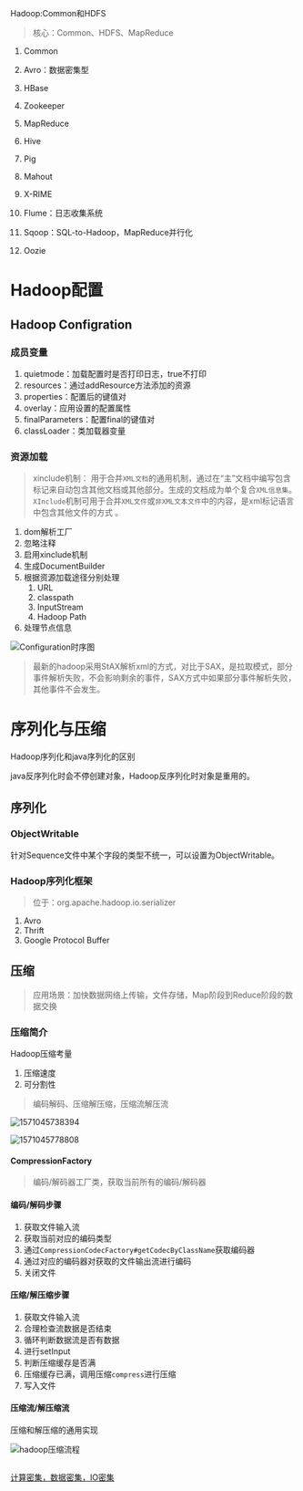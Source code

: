 Hadoop:Common和HDFS









> 核心：Common、HDFS、MapReduce



1. Common

2. Avro：数据密集型
3. HBase
4. Zookeeper
5. MapReduce
6. Hive
7. Pig
8. Mahout
9. X-RIME
10. Flume：日志收集系统
11. Sqoop：SQL-to-Hadoop，MapReduce并行化
12. Oozie



# Hadoop配置

## Hadoop Configration

### 成员变量

1. quietmode：加载配置时是否打印日志，true不打印
2. resources：通过addResource方法添加的资源
3. properties：配置后的键值对
4. overlay：应用设置的配置属性
5. finalParameters：配置final的键值对
6. classLoader：类加载器变量

### 资源加载

> xinclude机制： 用于合并`XML文档`的通用机制，通过在“主”文档中编写包含标记来自动包含其他文档或其他部分。生成的文档成为单个复合`XML信息集`。`XInclude`机制可用于合并`XML文件`或`非XML文本文件`中的内容，是xml标记语言中包含其他文件的方式 。

1. dom解析工厂
2. 忽略注释
3. 启用xinclude机制
4. 生成DocumentBuilder
5. 根据资源加载途径分别处理
   1. URL
   2. classpath
   3. InputStream
   4. Hadoop Path
6. 处理节点信息

![Configuration时序图](E:\document\img\Configuration时序图.png)

> 最新的hadoop采用StAX解析xml的方式，对比于SAX，是拉取模式，部分事件解析失败，不会影响剩余的事件，SAX方式中如果部分事件解析失败，其他事件不会发生。 



# 序列化与压缩

Hadoop序列化和java序列化的区别

java反序列化时会不停创建对象，Hadoop反序列化时对象是重用的。



## 序列化

### ObjectWritable

针对Sequence文件中某个字段的类型不统一，可以设置为ObjectWritable。

### Hadoop序列化框架

> 位于：org.apache.hadoop.io.serializer

1. Avro
2. Thrift
3. Google Protocol Buffer

## 压缩

> 应用场景：加快数据网络上传输，文件存储，Map阶段到Reduce阶段的数据交换

### 压缩简介 

Hadoop压缩考量

1. 压缩速度
2. 可分割性

> 编码解码、压缩解压缩，压缩流解压流

![1571045738394](E:\document\img\hadoop支持压缩格式.png)



![1571045778808](E:\document\img\hadoop编码解码器.png)

#### CompressionFactory

> 编码/解码器工厂类，获取当前所有的编码/解码器

#### 编码/解码步骤

1. 获取文件输入流
2. 获取当前对应的编码类型
3. 通过`CompressionCodecFactory#getCodecByClassName`获取编码器
4. 通过对应的编码器对获取的文件输出流进行编码
5. 关闭文件

#### 压缩/解压缩步骤

1. 获取文件输入流
2. 合理检查流数据是否结束
3. 循环判断数据流是否有数据
4. 进行setInput
5. 判断压缩缓存是否满
6. 压缩缓存已满，调用压缩`compress`进行压缩
7. 写入文件

#### 压缩流/解压缩流

压缩和解压缩的通用实现

![hadoop压缩流程](E:\document\img\hadoop压缩流程.png)

##





[计算密集，数据密集，IO密集]( https://blog.csdn.net/scrat_kong/article/details/84947414 )